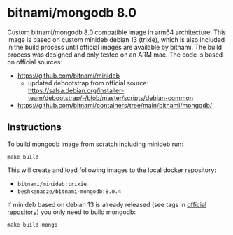 # bitnami/mongodb 8.0

Custom bitnami/mongodb 8.0 compatible image in arm64 architecture. This image is based on custom minideb debian 13
(trixie), which is also included in the build process until official images are available by bitnami. The build
process was designed and only tested on an ARM mac. The code is based on official sources:

- https://github.com/bitnami/minideb
  - updated debootstrap from official source: https://salsa.debian.org/installer-team/debootstrap/-/blob/master/scripts/debian-common
- https://github.com/bitnami/containers/tree/main/bitnami/mongodb/

## Instructions

To build mongodb image from scratch including minideb run:

```shell
make build
```

This will create and load following images to the local docker repository:

- `bitnami/minideb:trixie`
- `beshkenadze/bitnami-mongodb:8.0.4`

If minideb based on debian 13 is already released (see tags in [official repository](https://hub.docker.com/r/bitnami/minideb/tags?name=trixie))
you only need to build mongodb:

```shell
make build-mongo
```
